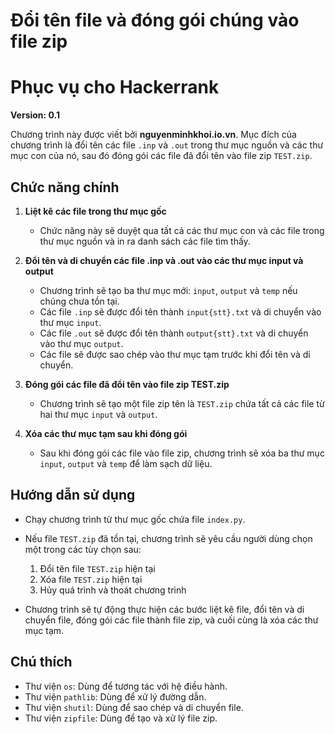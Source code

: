 # Đổi tên file và đóng gói chúng vào file zip
# Phục vụ cho Hackerrank
**Version: 0.1**

Chương trình này được viết bởi **nguyenminhkhoi.io.vn**. Mục đích của chương trình là đổi tên các file `.inp` và `.out` trong thư mục nguồn và các thư mục con của nó, sau đó đóng gói các file đã đổi tên vào file zip `TEST.zip`.

## Chức năng chính

1. **Liệt kê các file trong thư mục gốc**
    - Chức năng này sẽ duyệt qua tất cả các thư mục con và các file trong thư mục nguồn và in ra danh sách các file tìm thấy.

2. **Đổi tên và di chuyển các file .inp và .out vào các thư mục input và output**
    - Chương trình sẽ tạo ba thư mục mới: `input`, `output` và `temp` nếu chúng chưa tồn tại.
    - Các file `.inp` sẽ được đổi tên thành `input{stt}.txt` và di chuyển vào thư mục `input`.
    - Các file `.out` sẽ được đổi tên thành `output{stt}.txt` và di chuyển vào thư mục `output`.
    - Các file sẽ được sao chép vào thư mục tạm trước khi đổi tên và di chuyển.

3. **Đóng gói các file đã đổi tên vào file zip TEST.zip**
    - Chương trình sẽ tạo một file zip tên là `TEST.zip` chứa tất cả các file từ hai thư mục `input` và `output`.

4. **Xóa các thư mục tạm sau khi đóng gói**
    - Sau khi đóng gói các file vào file zip, chương trình sẽ xóa ba thư mục `input`, `output` và `temp` để làm sạch dữ liệu.

## Hướng dẫn sử dụng

- Chạy chương trình từ thư mục gốc chứa file `index.py`.
- Nếu file `TEST.zip` đã tồn tại, chương trình sẽ yêu cầu người dùng chọn một trong các tùy chọn sau:
    1. Đổi tên file `TEST.zip` hiện tại
    2. Xóa file `TEST.zip` hiện tại
    3. Hủy quá trình và thoát chương trình

- Chương trình sẽ tự động thực hiện các bước liệt kê file, đổi tên và di chuyển file, đóng gói các file thành file zip, và cuối cùng là xóa các thư mục tạm.

## Chú thích

- Thư viện `os`: Dùng để tương tác với hệ điều hành.
- Thư viện `pathlib`: Dùng để xử lý đường dẫn.
- Thư viện `shutil`: Dùng để sao chép và di chuyển file.
- Thư viện `zipfile`: Dùng để tạo và xử lý file zip.

